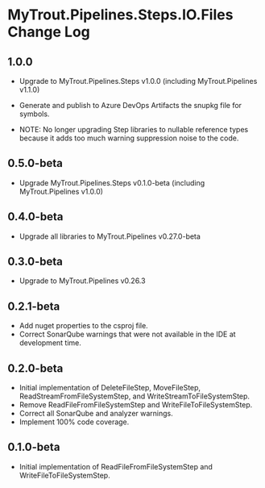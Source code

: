 # MyTrout.Pipelines.Steps.IO.Files Change Log

## 1.0.0
- Upgrade to MyTrout.Pipelines.Steps v1.0.0 (including MyTrout.Pipelines v1.1.0)
- Generate and publish to Azure DevOps Artifacts the snupkg file for symbols.

- NOTE: No longer upgrading Step libraries to nullable reference types because it adds too much warning suppression noise to the code.

## 0.5.0-beta
- Upgrade MyTrout.Pipelines.Steps v0.1.0-beta (including MyTrout.Pipelines v1.0.0)

## 0.4.0-beta
- Upgrade all libraries to MyTrout.Pipelines v0.27.0-beta

## 0.3.0-beta
- Upgrade to MyTrout.Pipelines v0.26.3

## 0.2.1-beta
- Add nuget properties to the csproj file.
- Correct SonarQube warnings that were not available in the IDE at development time.

## 0.2.0-beta
- Initial implementation of DeleteFileStep, MoveFileStep, ReadStreamFromFileSystemStep, and WriteStreamToFileSystemStep.
- Remove ReadFileFromFileSystemStep and WriteFileToFileSystemStep.
- Correct all SonarQube and analyzer warnings.
- Implement 100% code coverage.

## 0.1.0-beta
- Initial implementation of ReadFileFromFileSystemStep and WriteFileToFileSystemStep.